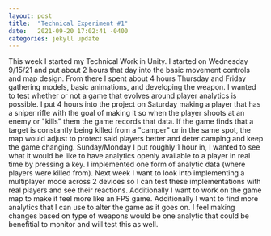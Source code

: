 ```yaml
---
layout: post
title:  "Technical Experiment #1"
date:   2021-09-20 17:02:41 -0400
categories: jekyll update
---
```


This week I started my Technical Work in Unity. I started on Wednesday 9/15/21 and put about 2 hours that day into the basic movement controls and map design. From there I spent about 4 hours Thursday and Friday gathering models, basic animations, and developing the weapon. I wanted to test whether or not a game that evolves around player analytics is possible. I put 4 hours into the project on Saturday making a player that has a sniper rifle with the goal of making it so when the player shoots at an enemy or "kills" them the game records that data. If the game finds that a target is constantly being killed from a "camper" or in the same spot, the map would adjust to protect said players better and deter camping and keep the game changing. Sunday/Monday I put roughly 1 hour in, I wanted to see what it would be like to have analytics openly available to a player in real time by pressing a key. I implemented one form of analytic data (where players were killed from). Next week I want to look into implementing a multiplayer mode across 2 devices so I can test these implementations with real players and see their reactions. Additionally I want to work on the game map to make it feel more like an FPS game. Additionally I want to find more analytics that I can use to alter the game as it goes on. I feel making changes based on type of weapons would be one analytic that could be benefitial to monitor and will test this as well.
